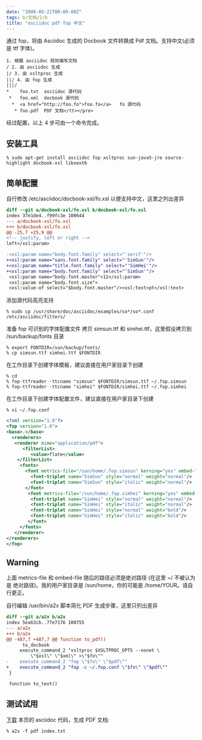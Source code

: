 ```yaml
---
date: "2008-05-21T00:00:00Z"
tags: b/文档/2/b
title: "asciidoc pdf fop 中文"
---
```


通过 fop，将由 Asciidoc 生成的 Docbook 文件转换成 Pdf 文档。支持中文(必须是 ttf 字体)。

    1. 根据 asciidoc 规则编写文档
    / 2. 由 asciidoc 生成
    |/ 3. 由 xsltproc 生成
    ||/ 4. 由 fop 生成
    |||/
    *    foo.txt  asciidoc 源代码
     *   foo.xml  docbook 源代码
      *  <a href="http://foo.fo">foo.fo</a>   fo 源代码
       * foo.pdf  PDF 文档</tt></pre>

经过配置，以上 4 步可由一个命令完成。

## 安装工具

    % sudo apt-get install asciidoc fop xsltproc sun-java5-jre source-highlight docbook-xsl libxext6

## 简单配置
自行修改 /etc/asciidoc/docbook-xsl/fo.xsl 以便支持中文，这里之列出差异
```diff
diff --git a/docbook-xsl/fo.xsl b/docbook-xsl/fo.xsl
index 37e1de4..f99fc3e 100644
--- a/docbook-xsl/fo.xsl
+++ b/docbook-xsl/fo.xsl
@@ -25,7 +25,9 @@
<!-- justify, left or right -->
left</xsl:param>

-<xsl:param name="body.font.family" select="'serif'"/>
+<xsl:param name="sans.font.family" select="'SimSun'"/>
+<xsl:param name="title.font.family" select="'SimHei'"/>
+<xsl:param name="body.font.family" select="'SimSun'"/>
 <xsl:param name="body.font.master">12</xsl:param>
 <xsl:param name="body.font.size">
 <xsl:value-of select="$body.font.master"/><xsl:text>pt</xsl:text>
```

添加源代码高亮支持

    % sudo cp /usr/share/doc/asciidoc/examples/so*/so*.conf /etc/asciidoc/filters/

准备 fop 可识别的字体配置文件
拷贝 simsun.ttf 和 simhei.ttf，这里假设拷贝到 /sun/backup/fonts 目录

    % export FONTDIR=/sun/backup/fonts/
    % cp simsun.ttf simhei.ttf $FONTDIR

在工作目录下创建字体模板，建议直接在用户家目录下创建

    % cd
    % fop-ttfreader -ttcname "simsun" $FONTDIR/simsun.ttf ~/.fop.simsun
    % fop-ttfreader -ttcname "simhei" $FONTDIR/simhei.ttf ~/.fop.simhei

在工作目录下创建字体配置文件，建议直接在用户家目录下创建

    % vi ~/.fop.conf

```xml
<?xml version="1.0"?>
<fop version="1.0">
<base>.</base>
  <renderers>
   <renderer mime="application/pdf">
      <filterList>
         <value>flate</value>
    </filterList>
     <fonts>
       <font metrics-file="/sun/home/.fop.simsun" kerning="yes" embed-file='/sun/backup/fonts/simsun.ttf'>
         <font-triplet name="SimSun" style="normal" weight="normal"/>
         <font-triplet name="SimSun" style="italic" weight="normal"/>
       </font>
        <font metrics-file="/sun/home/.fop.simhei" kerning="yes" embed-file='/sun/backup/fonts/simhei.ttf'>
         <font-triplet name="SimHei" style="normal" weight="normal"/>
         <font-triplet name="SimHei" style="italic" weight="normal"/>
         <font-triplet name="SimHei" style="normal" weight="bold"/>
         <font-triplet name="SimHei" style="italic" weight="bold"/>
        </font>
     </fonts>
   </renderer>
</renderers>
</fop>

```

## Warning
上面 metrics-file 和 embed-file 随后的路径必须是绝对路径 (在这里 ~/ 不被认为是 绝对路径)。我的用户家目录是 /sun/home，你的可能是 /home/YOUR。请自行更正。

自行编辑 /usr/bin/a2x 脚本简化 PDF 生成步骤，这里只列出差异
```diff
diff --git a/a2x b/a2x
index 5ea63cb..77e7176 100755
--- a/a2x
+++ b/a2x
@@ -487,7 +487,7 @@ function to_pdf()
      to_docbook
     execute_command_2 "xsltproc $XSLTPROC_OPTS --nonet \
         \"$xsl\" \"$xml\" >\"$fo\""
-    execute_command_2 "fop \"$fo\" \"$pdf\""
+    execute_command_2 "fop -c ~/.fop.conf \"$fo\" \"$pdf\""
 }

 function to_text()
```

## 测试试用
[下载](http://people.openrays.org/%7Es5unty/contrib/asciidoc2pdf/index.txt) 本页的 asciidoc 代码，生成 PDF 文档:

    % a2x -f pdf index.txt
